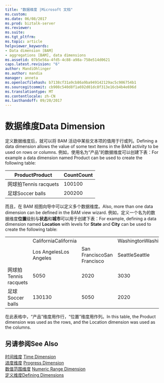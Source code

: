 ```yaml
---
title: "数据维度 |Microsoft 文档"
ms.custom: 
ms.date: 06/08/2017
ms.prod: biztalk-server
ms.reviewer: 
ms.suite: 
ms.tgt_pltfrm: 
ms.topic: article
helpviewer_keywords:
- Data dimension [BAM]
- aggregations [BAM], data dimensions
ms.assetid: 07b5e56a-4fd5-4c88-a98a-758e514d0621
caps.latest.revision: "6"
author: MandiOhlinger
ms.author: mandia
manager: anneta
ms.openlocfilehash: b7138cf31a9cb86a9ba949142129ac5c906754b1
ms.sourcegitcommit: cb908c540d8f1a692d01dc8f313e16cb4b4e696d
ms.translationtype: MT
ms.contentlocale: zh-CN
ms.lasthandoff: 09/20/2017
---
```

# <a name="data-dimension"></a><span data-ttu-id="bb8e9-102">数据维度</span><span class="sxs-lookup"><span data-stu-id="bb8e9-102">Data Dimension</span></span>
<span data-ttu-id="bb8e9-103">定义数据维度后，就可以将 BAM 活动中某些文本项的值用于行或列。</span><span class="sxs-lookup"><span data-stu-id="bb8e9-103">Defining a data dimension allows the value of some text items in the BAM activity to be used on rows or columns.</span></span> <span data-ttu-id="bb8e9-104">例如，使用名为“产品”的数据维度可以创建下表：</span><span class="sxs-lookup"><span data-stu-id="bb8e9-104">For example a data dimension named Product can be used to create the following table:</span></span>  
  
|<span data-ttu-id="bb8e9-105">Product</span><span class="sxs-lookup"><span data-stu-id="bb8e9-105">Product</span></span>|<span data-ttu-id="bb8e9-106">Count</span><span class="sxs-lookup"><span data-stu-id="bb8e9-106">Count</span></span>|  
|-------------|-----------|  
|<span data-ttu-id="bb8e9-107">网球拍</span><span class="sxs-lookup"><span data-stu-id="bb8e9-107">Tennis racquets</span></span>|<span data-ttu-id="bb8e9-108">100</span><span class="sxs-lookup"><span data-stu-id="bb8e9-108">100</span></span>|  
|<span data-ttu-id="bb8e9-109">足球</span><span class="sxs-lookup"><span data-stu-id="bb8e9-109">Soccer balls</span></span>|<span data-ttu-id="bb8e9-110">200</span><span class="sxs-lookup"><span data-stu-id="bb8e9-110">200</span></span>|  
  
 <span data-ttu-id="bb8e9-111">而且，在 BAM 视图向导中可以定义多个数据维度。</span><span class="sxs-lookup"><span data-stu-id="bb8e9-111">Also, more than one data dimension can be defined in the BAM view wizard.</span></span> <span data-ttu-id="bb8e9-112">例如，定义一个名为的数据维度**位置**级别与**状态**和**城市**可以用于创建下表：</span><span class="sxs-lookup"><span data-stu-id="bb8e9-112">For example, defining a data dimension named **Location** with levels for **State** and **City** can be used to create the following table:</span></span>  
  
|||||  
|-|-|-|-|  
||<span data-ttu-id="bb8e9-113">California</span><span class="sxs-lookup"><span data-stu-id="bb8e9-113">California</span></span>||<span data-ttu-id="bb8e9-114">Washington</span><span class="sxs-lookup"><span data-stu-id="bb8e9-114">Washington</span></span>|  
||<span data-ttu-id="bb8e9-115">Los Angeles</span><span class="sxs-lookup"><span data-stu-id="bb8e9-115">Los Angeles</span></span>|<span data-ttu-id="bb8e9-116">San Francisco</span><span class="sxs-lookup"><span data-stu-id="bb8e9-116">San Francisco</span></span>|<span data-ttu-id="bb8e9-117">Seattle</span><span class="sxs-lookup"><span data-stu-id="bb8e9-117">Seattle</span></span>|  
|<span data-ttu-id="bb8e9-118">网球拍</span><span class="sxs-lookup"><span data-stu-id="bb8e9-118">Tennis racquets</span></span>|<span data-ttu-id="bb8e9-119">50</span><span class="sxs-lookup"><span data-stu-id="bb8e9-119">50</span></span>|<span data-ttu-id="bb8e9-120">20</span><span class="sxs-lookup"><span data-stu-id="bb8e9-120">20</span></span>|<span data-ttu-id="bb8e9-121">30</span><span class="sxs-lookup"><span data-stu-id="bb8e9-121">30</span></span>|  
|<span data-ttu-id="bb8e9-122">足球</span><span class="sxs-lookup"><span data-stu-id="bb8e9-122">Soccer balls</span></span>|<span data-ttu-id="bb8e9-123">130</span><span class="sxs-lookup"><span data-stu-id="bb8e9-123">130</span></span>|<span data-ttu-id="bb8e9-124">50</span><span class="sxs-lookup"><span data-stu-id="bb8e9-124">50</span></span>|<span data-ttu-id="bb8e9-125">20</span><span class="sxs-lookup"><span data-stu-id="bb8e9-125">20</span></span>|  
  
 <span data-ttu-id="bb8e9-126">在此表格中，“产品”维度用作行，“位置”维度用作列。</span><span class="sxs-lookup"><span data-stu-id="bb8e9-126">In this table, the Product dimension was used as the rows, and the Location dimension was used as the columns.</span></span>  
  
## <a name="see-also"></a><span data-ttu-id="bb8e9-127">另请参阅</span><span class="sxs-lookup"><span data-stu-id="bb8e9-127">See Also</span></span>  
 <span data-ttu-id="bb8e9-128">[时间维度](../core/time-dimension.md) </span><span class="sxs-lookup"><span data-stu-id="bb8e9-128">[Time Dimension](../core/time-dimension.md) </span></span>  
 <span data-ttu-id="bb8e9-129">[进度维度](../core/progress-dimension.md) </span><span class="sxs-lookup"><span data-stu-id="bb8e9-129">[Progress Dimension](../core/progress-dimension.md) </span></span>  
 <span data-ttu-id="bb8e9-130">[数值范围维度](../core/numeric-range-dimension.md) </span><span class="sxs-lookup"><span data-stu-id="bb8e9-130">[Numeric Range Dimension](../core/numeric-range-dimension.md) </span></span>  
 [<span data-ttu-id="bb8e9-131">定义维度</span><span class="sxs-lookup"><span data-stu-id="bb8e9-131">Defining Dimensions</span></span>](../core/defining-dimensions.md)